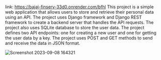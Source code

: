 #
link: https://bajaj-finserv-33d0.onrender.com/bfhl
This project is a simple web application that allows users to store and retrieve their personal data using an API.
The project uses Django framework and Django REST framework to create a backend server that handles the API requests.
The project also uses SQLite database to store the user data.
The project defines two API endpoints: one for creating a new user and one for getting the user data by a key.
The project uses POST and GET methods to send and receive the data in JSON format.

![Screenshot 2023-09-08 164321](https://github.com/sakethdonepudi/Bajaj_Finserv/assets/94643857/47a64dea-adda-4814-96ca-d65bf08f26f1)
